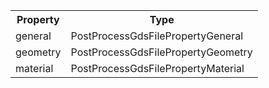 <table>
    <tr>
        <th>Property</th>
        <th>Type</th>
    </tr>
    <tr>
        <td>general</td>
        <td>PostProcessGdsFilePropertyGeneral</td>
    </tr>
    <tr>
        <td>geometry</td>
        <td>PostProcessGdsFilePropertyGeometry</td>
    </tr>
    <tr>
        <td>material</td>
        <td>PostProcessGdsFilePropertyMaterial</td>
    </tr>
</table>
